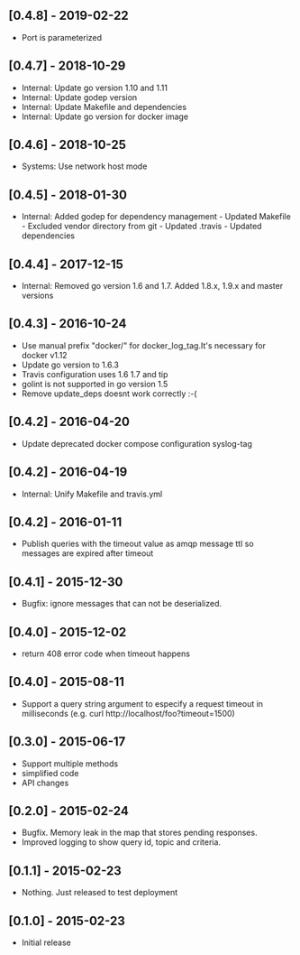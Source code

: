 ## [0.4.8] - 2019-02-22
* Port is parameterized

## [0.4.7] - 2018-10-29
* Internal: Update go version 1.10 and 1.11
* Internal: Update godep version
* Internal: Update Makefile and dependencies
* Internal: Update go version for docker image

## [0.4.6] - 2018-10-25
* Systems: Use network host mode

## [0.4.5] - 2018-01-30
* Internal: Added godep for dependency management
            - Updated Makefile
            - Excluded vendor directory from git
            - Updated .travis
            - Updated dependencies

## [0.4.4] - 2017-12-15
* Internal: Removed go version 1.6 and 1.7. Added 1.8.x, 1.9.x and master versions

## [0.4.3] - 2016-10-24

* Use manual prefix "docker/" for docker_log_tag.It's necessary for docker v1.12
* Update go version to 1.6.3
* Travis configuration uses 1.6 1.7 and tip
* golint is not supported in go version 1.5
* Remove update_deps doesnt work correctly :-(

## [0.4.2] - 2016-04-20

* Update deprecated docker compose configuration syslog-tag

## [0.4.2] - 2016-04-19

* Internal: Unify Makefile and travis.yml

## [0.4.2] - 2016-01-11

* Publish queries with the timeout value as amqp message ttl so messages are expired after timeout

## [0.4.1] - 2015-12-30

* Bugfix: ignore messages that can not be deserialized.

## [0.4.0] - 2015-12-02

* return 408 error code when timeout happens

## [0.4.0] - 2015-08-11

* Support a query string argument to especify a request timeout in milliseconds (e.g. curl http://localhost/foo?timeout=1500)

## [0.3.0] - 2015-06-17

* Support multiple methods
* simplified code
* API changes

## [0.2.0] - 2015-02-24

* Bugfix. Memory leak in the map that stores pending responses.
* Improved logging to show query id, topic and criteria.

## [0.1.1] - 2015-02-23

* Nothing. Just released to test deployment

## [0.1.0] - 2015-02-23

* Initial release
